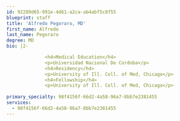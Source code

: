 ```yaml
---
id: 92289d65-991e-4d61-a2ca-ab4abf5c8f55
blueprint: staff
title: 'Alfredo Pegoraro, MD'
first_name: Alfredo
last_name: Pegoraro
degree: MD
bio: |2-

              <h4>Medical Education</h4>
              <p>Universidad Nacional De Cordoba</p>
              <h4>Residency</h4>
              <p>University of Ill. Coll. of Med, Chicago</p>
              <h4>Fellowship</h4>
              <p>University of Ill. Coll. of Med, Chicago</p>
          
primary_specialty: 98f4156f-66d2-4a58-96a7-8bb7e2381455
services:
  - 98f4156f-66d2-4a58-96a7-8bb7e2381455
---
```

